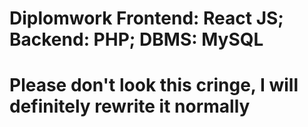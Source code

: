 # Diplomwork Frontend: React JS; Backend: PHP; DBMS: MySQL
# Please don't look this cringe, I will definitely rewrite it normally

